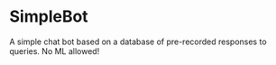 SimpleBot
=========

A simple chat bot based on a database of pre-recorded responses to queries. No ML allowed!
